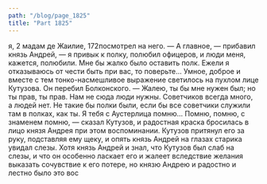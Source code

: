 ```yaml
---
path: "/blog/page_1825"
title: "Part 1825"
---
```


я,
2 мадам де Жаилие,
172посмотрел на него. — А главное, — прибавил князь Андрей, — я привык к полку, полюбил офицеров, и люди меня, кажется, полюбили. Мне бы жалко было оставить полк. Ежели я отказываюсь от чести быть при вас, то поверьте...
Умное, доброе и вместе с тем тонко-насмешливое выражение светилось на пухлом лице Кутузова. Он перебил Болконского.
— Жалею, ты бы мне нужен был; но ты прав, ты прав. Нам не сюда люди нужны. Советчиков всегда много, а людей нет. Не такие бы полки были, если бы все советчики служили там в полках, как ты. Я тебя с Аустерлица помню... Помню, помню, с знаменем помню, — сказал Кутузов, и радостная краска бросилась в лицо князя Андрея при этом воспоминании. Кутузов притянул его за руку, подставляя ему щеку, и опять князь Андрей на глазах старика увидал слезы. Хотя князь Андрей и знал, что Кутузов был слаб на слезы, и что он особенно ласкает его и жалеет вследствие желания выказать сочувствие к его потере, но князю Андрею и радостно и лестно было это вос
